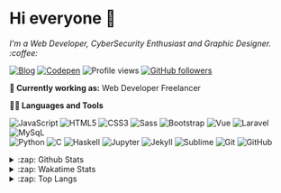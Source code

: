 # Hi everyone :wave:

<p>
  <em>
   I'm a Web Developer, CyberSecurity Enthusiast and Graphic Designer. :coffee:
  </em>  
</p>

[![Blog](https://img.shields.io/badge/Blog-imsouza.github.com-%23333)](https://imsouza.github.io/)
[![Codepen](https://aleen42.github.io/badges/src/codepen.svg)](https://codepen.io/imsouza)
![Profile views](https://gpvc.arturio.dev/imsouza)
[![GitHub followers](https://img.shields.io/github/followers/imsouza.svg?style=social&label=Follow&maxAge=2592000)](https://github.com/imsouza?tab=followers)

**💼 Currently working as:** Web Developer Freelancer

**👨‍💻 Languages and Tools**

![JavaScript](https://img.shields.io/badge/-JavaScript-black?style=flat-square&logo=javascript)
![HTML5](https://img.shields.io/badge/-HTML5-E34F26?style=flat-square&logo=html5&logoColor=white)
![CSS3](https://img.shields.io/badge/-CSS3-1572B6?style=flat-square&logo=css3)
![Sass](https://img.shields.io/badge/-Sass-CC6699?style=flat-square&logo=sass&logoColor=white)
![Bootstrap](https://img.shields.io/badge/-Bootstrap-563D7C?style=flat-square&logo=bootstrap)
![Vue](https://img.shields.io/badge/-Vue.js-3FB27F?style=flat-square&logo=Vue.js&logoColor=white)
![Laravel](https://img.shields.io/badge/-Laravel-E72611?style=flat-square&logo=Laravel&logoColor=white)
![MySqL](https://img.shields.io/badge/-MySqL-e3752c?style=flat-square&logo=MySqL&logoColor=white)<br>
![Python](https://img.shields.io/badge/-Python-3673A5?style=flat-square&logo=Python&logoColor=white)
![C](https://img.shields.io/badge/-PL-00427E?style=flat-square&logo=C%2B%2B&logoColor=white)
![Haskell](https://img.shields.io/badge/-Haskell-636363?style=flat-square&logo=Haskell&logoColor=white)
![Jupyter](https://img.shields.io/badge/-Jupyter-F47727?style=flat-square&logo=Jupyter&logoColor=white)
![Jekyll](https://img.shields.io/badge/-Jekyll-C40000?style=flat-square&logo=Jekyll)
![Sublime](https://img.shields.io/badge/-Sublime-4D4D4E?style=flat-square&logo=Sublime-Text)
![Git](https://img.shields.io/badge/-Git-black?style=flat-square&logo=git)
![GitHub](https://img.shields.io/badge/-GitHub-181717?style=flat-square&logo=github)

<details>
  <summary>:zap: Github Stats</summary>
  <img align="center" alt="Mateus Almeida's github stats" src="https://github-readme-stats.vercel.app/api?username=imsouza&count_private=true" />
</details>

<details>
  <summary>:zap: Wakatime Stats</summary>
  <img align="center" alt="Mateus Almeida's wakatime stats" src="https://github-readme-stats.vercel.app/api/wakatime?username=imsouza" />
</details>

<details>
  <summary>:zap: Top Langs</summary>
  <img align="center" alt="Top Langs" src="https://github-readme-stats.vercel.app/api/top-langs/?username=imsouza&layout=compact&langs_count=8&exclude_repo=roots-of-an-equation" />
</details>
